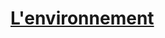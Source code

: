 ﻿---
!LinkItem
Link: environment_hd.md
NameLink: <!--NameLink-->[L'environnement](hd_environment.md)<!--/NameLink-->
Id: adventure_hd.md#lenvironnement
ParentLink: adventure_hd.md#partir-à-laventure
Name: L'environnement
ParentName: Partir à l'aventure
Attributes: {}
AttributesDictionary: >+
  {}

---




# [L'environnement](hd_environment.md)



